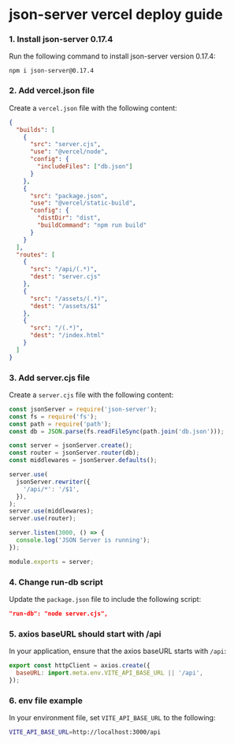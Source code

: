 # json-server vercel deploy guide

### 1. Install json-server 0.17.4

Run the following command to install json-server version 0.17.4:

```
npm i json-server@0.17.4
```

### 2. Add vercel.json file

Create a `vercel.json` file with the following content:

```json
{
  "builds": [
    {
      "src": "server.cjs",
      "use": "@vercel/node",
      "config": {
        "includeFiles": ["db.json"]
      }
    },
    {
      "src": "package.json",
      "use": "@vercel/static-build",
      "config": {
        "distDir": "dist",
        "buildCommand": "npm run build"
      }
    }
  ],
  "routes": [
    {
      "src": "/api/(.*)",
      "dest": "server.cjs"
    },
    {
      "src": "/assets/(.*)",
      "dest": "/assets/$1"
    },
    {
      "src": "/(.*)",
      "dest": "/index.html"
    }
  ]
}
```

### 3. Add server.cjs file

Create a `server.cjs` file with the following content:

```javascript
const jsonServer = require('json-server');
const fs = require('fs');
const path = require('path');
const db = JSON.parse(fs.readFileSync(path.join('db.json')));

const server = jsonServer.create();
const router = jsonServer.router(db);
const middlewares = jsonServer.defaults();

server.use(
  jsonServer.rewriter({
    '/api/*': '/$1',
  }),
);
server.use(middlewares);
server.use(router);

server.listen(3000, () => {
  console.log('JSON Server is running');
});

module.exports = server;
```

### 4. Change run-db script

Update the `package.json` file to include the following script:

```json
"run-db": "node server.cjs",
```

### 5. axios baseURL should start with /api

In your application, ensure that the axios baseURL starts with `/api`:

```javascript
export const httpClient = axios.create({
  baseURL: import.meta.env.VITE_API_BASE_URL || '/api',
});
```

### 6. env file example

In your environment file, set `VITE_API_BASE_URL` to the following:

```bash
VITE_API_BASE_URL=http://localhost:3000/api
```
